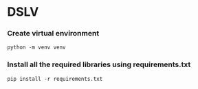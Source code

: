 ﻿# DSLV


### Create virtual environment 
```
python -m venv venv
```

### Install all the required libraries using requirements.txt 
```
pip install -r requirements.txt 
```
